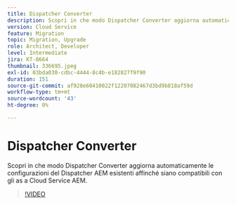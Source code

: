 ```yaml
---
title: Dispatcher Converter
description: Scopri in che modo Dispatcher Converter aggiorna automaticamente le configurazioni di Dispatcher AEM esistenti affinché siano compatibili con gli as a Cloud Service AEM.
version: Cloud Service
feature: Migration
topic: Migration, Upgrade
role: Architect, Developer
level: Intermediate
jira: KT-8664
thumbnail: 336695.jpeg
exl-id: 03bda030-cdbc-4444-8c4b-e182827f9f90
duration: 151
source-git-commit: af928e60410022f12207082467d3bd9b818af59d
workflow-type: tm+mt
source-wordcount: '43'
ht-degree: 0%

---
```


# Dispatcher Converter

Scopri in che modo Dispatcher Converter aggiorna automaticamente le configurazioni del Dispatcher AEM esistenti affinché siano compatibili con gli as a Cloud Service AEM.

>[!VIDEO](https://video.tv.adobe.com/v/336695?quality=12&learn=on)
